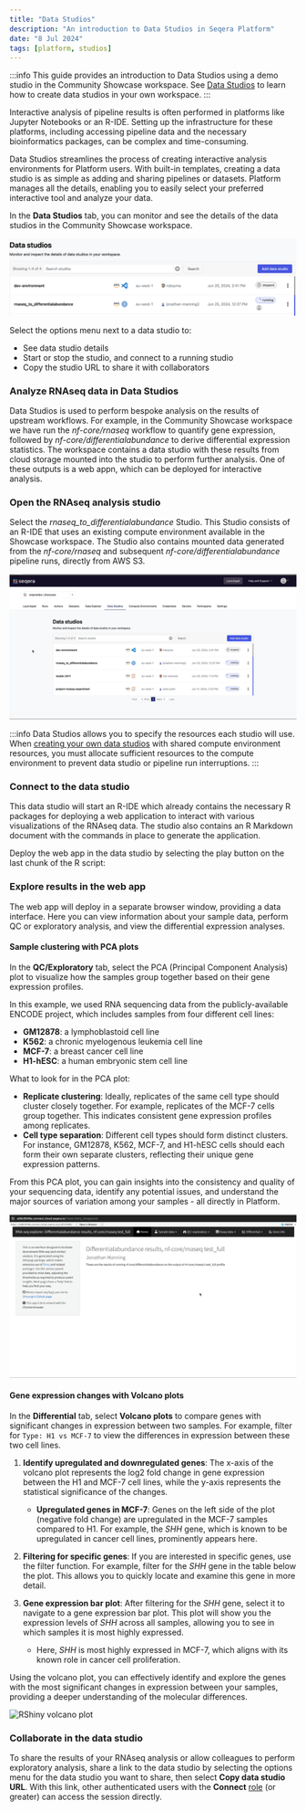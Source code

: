 ```yaml
---
title: "Data Studios"
description: "An introduction to Data Studios in Seqera Platform"
date: "8 Jul 2024"
tags: [platform, studios]
---
```


:::info
This guide provides an introduction to Data Studios using a demo studio in the Community Showcase workspace. See [Data Studios](../../data_studios/overview) to learn how to create data studios in your own workspace. 
:::

Interactive analysis of pipeline results is often performed in platforms like Jupyter Notebooks or an R-IDE. Setting up the infrastructure for these platforms, including accessing pipeline data and the necessary bioinformatics packages, can be complex and time-consuming.

Data Studios streamlines the process of creating interactive analysis environments for Platform users. With built-in templates, creating a data studio is as simple as adding and sharing pipelines or datasets. Platform manages all the details, enabling you to easily select your preferred interactive tool and analyze your data.

In the **Data Studios** tab, you can monitor and see the details of the data studios in the Community Showcase workspace.

![Data studios overview](./assets/data-studios-overview.png)

Select the options menu next to a data studio to:
- See data studio details
- Start or stop the studio, and connect to a running studio
- Copy the studio URL to share it with collaborators

### Analyze RNAseq data in Data Studios

Data Studios is used to perform bespoke analysis on the results of upstream workflows. For example, in the Community Showcase workspace we have run the *nf-core/rnaseq* workflow to quantify gene expression, followed by *nf-core/differentialabundance* to derive differential expression statistics. The workspace contains a data studio with these results from cloud storage mounted into the studio to perform further analysis. One of these outputs is a web appn, which can be deployed for interactive analysis.

### Open the RNAseq analysis studio 

Select the *rnaseq_to_differentialabundance* Studio. This Studio consists of an R-IDE that uses an existing compute environment available in the Showcase workspace. The Studio also contains mounted data generated from the *nf-core/rnaseq* and subsequent *nf-core/differentialabundance* pipeline runs, directly from AWS S3. 

![RNAseq studio details](assets/rnaseq-diffab-studio-details.gif)

:::info
Data Studios allows you to specify the resources each studio will use. When [creating your own data studios](../../data_studios/overview) with shared compute environment resources, you must allocate sufficient resources to the compute environment to prevent data studio or pipeline run interruptions. 
:::

### Connect to the data studio

This data studio will start an R-IDE which already contains the necessary R packages for deploying a web application to interact with various visualizations of the RNAseq data. The studio also contains an R Markdown document with the commands in place to generate the application.

Deploy the web app in the data studio by selecting the play button on the last chunk of the R script:

### Explore results in the web app

The web app will deploy in a separate browser window, providing a data interface. Here you can view information about your sample data, perform QC or exploratory analysis, and view the differential expression analyses.

#### Sample clustering with PCA plots

In the **QC/Exploratory** tab, select the PCA (Principal Component Analysis) plot to visualize how the samples group together based on their gene expression profiles.

In this example, we used RNA sequencing data from the publicly-available ENCODE project, which includes samples from four different cell lines: 

- **GM12878**: a lymphoblastoid cell line
- **K562**: a chronic myelogenous leukemia cell line
- **MCF-7**: a breast cancer cell line
- **H1-hESC**: a human embryonic stem cell line

What to look for in the PCA plot:

- **Replicate clustering**: Ideally, replicates of the same cell type should cluster closely together. For example, replicates of the MCF-7 cells group together. This indicates consistent gene expression profiles among replicates.
- **Cell type separation**: Different cell types should form distinct clusters. For instance, GM12878, K562, MCF-7, and H1-hESC cells should each form their own separate clusters, reflecting their unique gene expression patterns.

From this PCA plot, you can gain insights into the consistency and quality of your sequencing data, identify any potential issues, and understand the major sources of variation among your samples - all directly in Platform.

![RShiny PCA plot](assets/rnaseq-diffab-rshiny-pca-plot.gif)

#### Gene expression changes with Volcano plots 

In the **Differential** tab, select **Volcano plots** to compare genes with significant changes in expression between two samples. For example, filter for `Type: H1 vs MCF-7` to view the differences in expression between these two cell lines.

1. **Identify upregulated and downregulated genes**: The x-axis of the volcano plot represents the log2 fold change in gene expression between the H1 and MCF-7 cell lines, while the y-axis represents the statistical significance of the changes.

    - **Upregulated genes in MCF-7**: Genes on the left side of the plot (negative fold change) are upregulated in the MCF-7 samples compared to H1. For example, the _SHH_ gene, which is known to be upregulated in cancer cell lines, prominently appears here.

2. **Filtering for specific genes**: If you are interested in specific genes, use the filter function. For example, filter for the _SHH_ gene in the table below the plot. This allows you to quickly locate and examine this gene in more detail.

3. **Gene expression bar plot**: After filtering for the _SHH_ gene, select it to navigate to a gene expression bar plot. This plot will show you the expression levels of _SHH_ across all samples, allowing you to see in which samples it is most highly expressed.

    - Here, _SHH_ is most highly expressed in MCF-7, which aligns with its known role in cancer cell proliferation.

Using the volcano plot, you can effectively identify and explore the genes with the most significant changes in expression between your samples, providing a deeper understanding of the molecular differences.

![RShiny volcano plot](assets/rnaseq-diffab-rshiny-volcano-plot.gif)

### Collaborate in the data studio

To share the results of your RNAseq analysis or allow colleagues to perform exploratory analysis, share a link to the data studio by selecting the options menu for the data studio you want to share, then select **Copy data studio URL**. With this link, other authenticated users with the **Connect** [role](../../orgs-and-teams/roles) (or greater) can access the session directly.
